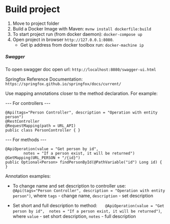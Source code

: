 # Build project
1. Move to project folder
2. Build a Docker Image with Maven: `mvnw install dockerfile:build`
3. To start project run (from docker daemon): `docker-compose up` 
4. Open project in browser `http://127.0.0.1:8080`.
    * Get ip address from docker toolbox run: `docker-machine ip` 
    
##### Swagger
To open swagger doc open url: `http://localhost:8080/swagger-ui.html`

Springfox Reference Documentation: `https://springfox.github.io/springfox/docs/current/`

Use mapping annotations closer to the method declaration. For example:

--- For controllers ---
```
@Api(tags="Person Controller", description = "Operation with entity person")
@RestController
@RequestMapping(path = URL_API)
public class PersonController { }
```

--- For methods ---
```
@ApiOperation(value = "Get person by id",
		notes = "If a person exist, it will be returned")
@GetMapping(URL_PERSON + "/{id}")
public Optional<Person> findPersonById(@PathVariable("id") Long id) { }
```


Annotation examples: 

- To change name and set description to controller use:
`@Api(tags="Person Controller", description = "Operation with entity person")`,
where `tags` - change name, `description` - set description

- Set short and full description to method: 
`	@ApiOperation(value = "Get person by id", 
 			notes = "If a person exist, it will be returned")`,
 where `value` - set short description, `notes` - full description